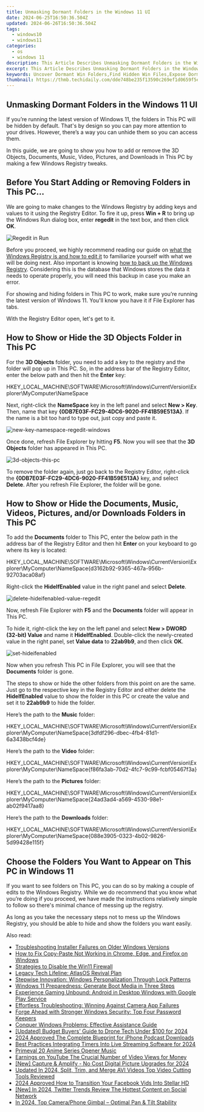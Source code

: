 ```yaml
---
title: Unmasking Dormant Folders in the Windows 11 UI
date: 2024-06-25T16:50:36.504Z
updated: 2024-06-26T16:50:36.504Z
tags:
  - windows10
  - windows11
categories:
  - os
  - windows 11
description: This Article Describes Unmasking Dormant Folders in the Windows 11 UI
excerpt: This Article Describes Unmasking Dormant Folders in the Windows 11 UI
keywords: Uncover Dormant Win Folders,Find Hidden Win Files,Expose Dormant Windows Files,Reveal Dormant Windows Folders,Discover Unused Windows Sites,Identify Inactive File Locations,Detect Untouched Windows Spaces
thumbnail: https://thmb.techidaily.com/dde748be235f13590c269ef1d0659f5ed0b11e11e440f8880873d74d5b6083f2.jpg
---
```


## Unmasking Dormant Folders in the Windows 11 UI

 If you’re running the latest version of Windows 11, the folders in This PC will be hidden by default. That's by design so you can pay more attention to your drives. However, there’s a way you can unhide them so you can access them.

 In this guide, we are going to show you how to add or remove the 3D Objects, Documents, Music, Video, Pictures, and Downloads in This PC by making a few Windows Registry tweaks.

## Before You Start Adding or Removing Folders in This PC…

 We are going to make changes to the Windows Registry by adding keys and values to it using the Registry Editor. To fire it up, press **Win + R** to bring up the Windows Run dialog box, enter **regedit** in the text box, and then click **OK**.

![Regedit in Run](https://static1.makeuseofimages.com/wordpress/wp-content/uploads/2022/09/regedit-11-2.jpg)

 Before you proceed, we highly recommend reading our guide on [what the Windows Registry is and how to edit it](https://www.makeuseof.com/tag/what-is-the-windows-registry-editor-and-how-do-i-use-it-makeuseof-explains/) to familiarize yourself with what we will be doing next. Also important is knowing [how to back up the Windows Registry](https://www.makeuseof.com/tag/backup-restore-windows-registry/). Considering this is the database that Windows stores the data it needs to operate properly, you will need this backup in case you make an error.

 For showing and hiding folders in This PC to work, make sure you’re running the latest version of Windows 11\. You'll know you have it if File Explorer has tabs.

 With the Registry Editor open, let's get to it.

## How to Show or Hide the 3D Objects Folder in This PC

 For the **3D Objects** folder, you need to add a key to the registry and the folder will pop up in This PC. So, in the address bar of the Registry Editor, enter the below path and then hit the **Enter** key:

HKEY_LOCAL_MACHINE\SOFTWARE\Microsoft\Windows\CurrentVersion\Explorer\MyComputer\NameSpace

 Next, right-click the **NameSpace** key in the left panel and select **New > Key**. Then, name that key **{0DB7E03F-FC29-4DC6-9020-FF41B59E513A}**. If the name is a bit too hard to type out, just copy and paste it.

![new-key-namespace-regedit-windows](https://static1.makeuseofimages.com/wordpress/wp-content/uploads/2023/03/new-key-namespace-regedit-windows.jpg)

 Once done, refresh File Explorer by hitting **F5**. Now you will see that the **3D Objects** folder has appeared in This PC.

![3d-objects-this-pc](https://static1.makeuseofimages.com/wordpress/wp-content/uploads/2023/03/3d-objects-this-pc.jpg)

 To remove the folder again, just go back to the Registry Editor, right-click the **{0DB7E03F-FC29-4DC6-9020-FF41B59E513A}** key, and select **Delete**. After you refresh File Explorer, the folder will be gone.

## How to Show or Hide the Documents, Music, Videos, Pictures, and/or Downloads Folders in This PC

 To add the **Documents** folder to This PC, enter the below path in the address bar of the Registry Editor and then hit **Enter** on your keyboard to go where its key is located:

HKEY_LOCAL_MACHINE\SOFTWARE\Microsoft\Windows\CurrentVersion\Explorer\MyComputer\NameSpace\{d3162b92-9365-467a-956b-92703aca08af}

 Right-click the **HideIfEnabled** value in the right panel and select **Delete**.

![delete-hideifenabled-value-regedit](https://static1.makeuseofimages.com/wordpress/wp-content/uploads/2023/03/delete-hideifenabled-value-regedit.jpg)

 Now, refresh File Explorer with **F5** and the **Documents** folder will appear in This PC.

 To hide it, right-click the key on the left panel and select **New > DWORD (32-bit) Value** and name it **HideIfEnabled**. Double-click the newly-created value in the right panel, set **Value data** to **22ab9b9**, and then click **OK**.

![set-hideifenabled](https://static1.makeuseofimages.com/wordpress/wp-content/uploads/2023/03/set-hideifenabled.jpg)

 Now when you refresh This PC in File Explorer, you will see that the **Documents** folder is gone.

 The steps to show or hide the other folders from this point on are the same. Just go to the respective key in the Registry Editor and either delete the **HideIfEnabled** value to show the folder in this PC or create the value and set it to **22ab9b9** to hide the folder.

 Here’s the path to the **Music** folder:

HKEY_LOCAL_MACHINE\SOFTWARE\Microsoft\Windows\CurrentVersion\Explorer\MyComputer\NameSpace\{3dfdf296-dbec-4fb4-81d1-6a3438bcf4de}

 Here’s the path to the **Video** folder:

HKEY_LOCAL_MACHINE\SOFTWARE\Microsoft\Windows\CurrentVersion\Explorer\MyComputer\NameSpace\{f86fa3ab-70d2-4fc7-9c99-fcbf05467f3a}

 Here’s the path to the **Pictures** folder:

HKEY_LOCAL_MACHINE\SOFTWARE\Microsoft\Windows\CurrentVersion\Explorer\MyComputer\NameSpace\{24ad3ad4-a569-4530-98e1-ab02f9417aa8}

 Here’s the path to the **Downloads** folder:

HKEY_LOCAL_MACHINE\SOFTWARE\Microsoft\Windows\CurrentVersion\Explorer\MyComputer\NameSpace\{088e3905-0323-4b02-9826-5d99428e115f}

## Choose the Folders You Want to Appear on This PC in Windows 11

 If you want to see folders on This PC, you can do so by making a couple of edits to the Windows Registry. While we do recommend that you know what you’re doing if you proceed, we have made the instructions relatively simple to follow so there's minimal chance of messing up the registry.

 As long as you take the necessary steps not to mess up the Windows Registry, you should be able to hide and show the folders you want easily.


<ins class="adsbygoogle"
     style="display:block"
     data-ad-format="autorelaxed"
     data-ad-client="ca-pub-7571918770474297"
     data-ad-slot="1223367746"></ins>



<ins class="adsbygoogle"
     style="display:block"
     data-ad-client="ca-pub-7571918770474297"
     data-ad-slot="8358498916"
     data-ad-format="auto"
     data-full-width-responsive="true"></ins>

<span class="atpl-alsoreadstyle">Also read:</span>
<div><ul>
<li><a href="https://win11-tips.techidaily.com/troubleshooting-installer-failures-on-older-windows-versions/"><u>Troubleshooting Installer Failures on Older Windows Versions</u></a></li>
<li><a href="https://win11-tips.techidaily.com/how-to-fix-copy-paste-not-working-in-chrome-edge-and-firefox-on-windows/"><u>How to Fix Copy-Paste Not Working in Chrome, Edge, and Firefox on Windows</u></a></li>
<li><a href="https://win11-tips.techidaily.com/strategies-to-disable-the-win11-firewall/"><u>Strategies to Disable the Win11 Firewall</u></a></li>
<li><a href="https://win11-tips.techidaily.com/legacy-tech-lifeline-atlasos-revival-plan/"><u>Legacy Tech Lifeline: AtlasOS Revival Plan</u></a></li>
<li><a href="https://win11-tips.techidaily.com/stepwise-innovation-windows-personalization-through-lock-patterns/"><u>Stepwise Innovation: Windows Personalization Through Lock Patterns</u></a></li>
<li><a href="https://win11-tips.techidaily.com/windows-11-preparedness-generate-boot-media-in-three-steps/"><u>Windows 11 Preparedness: Generate Boot Media in Three Steps</u></a></li>
<li><a href="https://win11-tips.techidaily.com/experience-gaming-unbound-android-in-desktop-windows-with-google-play-service/"><u>Experience Gaming Unbound: Android in Desktop Windows with Google Play Service</u></a></li>
<li><a href="https://win11-tips.techidaily.com/effortless-troubleshooting-winning-against-camera-app-failures/"><u>Effortless Troubleshooting: Winning Against Camera App Failures</u></a></li>
<li><a href="https://win11-tips.techidaily.com/forge-ahead-with-stronger-windows-security-top-four-password-keepers/"><u>Forge Ahead with Stronger Windows Security: Top Four Password Keepers</u></a></li>
<li><a href="https://win11-tips.techidaily.com/conquer-windows-problems-effective-assistance-guide/"><u>Conquer Windows Problems: Effective Assistance Guide</u></a></li>
<li><a href="https://fox-access.techidaily.com/updated-budget-buyers-guide-to-drone-tech-under-100-for-2024/"><u>[Updated] Budget Buyers' Guide to Drone Tech Under $100 for 2024</u></a></li>
<li><a href="https://some-skills.techidaily.com/2024-approved-the-complete-blueprint-for-iphone-podcast-downloads/"><u>2024 Approved  The Complete Blueprint for iPhone Podcast Downloads</u></a></li>
<li><a href="https://screen-activity-recording.techidaily.com/best-practices-integrating-timers-into-live-streaming-software-for-2024/"><u>Best Practices  Integrating Timers Into Live Streaming Software for 2024</u></a></li>
<li><a href="https://extra-lessons.techidaily.com/primeval-20-anime-series-opener-music/"><u>Primeval 20 Anime Series Opener Music</u></a></li>
<li><a href="https://youtube-clips.techidaily.com/earnings-on-youtube-the-crucial-number-of-video-views-for-money/"><u>Earnings on YouTube  The Crucial Number of Video Views for Money</u></a></li>
<li><a href="https://fox-direct.techidaily.com/new-capture-and-amplify-no-cost-digital-picture-upgrades-for-2024/"><u>[New] Capture & Amplify - No Cost Digital Picture Upgrades for 2024</u></a></li>
<li><a href="https://video-content-creator.techidaily.com/updated-in-2024-split-trim-and-merge-avi-videos-top-video-cutting-tools-reviewed/"><u>Updated In 2024, Split, Trim, and Merge AVI Videos Top Video Cutting Tools Reviewed</u></a></li>
<li><a href="https://facebook-videos.techidaily.com/2024-approved-how-to-transition-your-facebook-vids-into-stellar-hd/"><u>2024 Approved  How to Transition Your Facebook Vids Into Stellar HD</u></a></li>
<li><a href="https://twitter-clips.techidaily.com/new-in-2024-twitter-trends-review-the-hottest-content-on-social-network/"><u>[New] In 2024, Twitter Trends Review  The Hottest Content on Social Network</u></a></li>
<li><a href="https://some-guidance.techidaily.com/in-2024-top-cameraphone-gimbal-optimal-pan-and-tilt-stability/"><u>In 2024, Top Camera/Phone Gimbal – Optimal Pan & Tilt Stability</u></a></li>
</ul></div>
